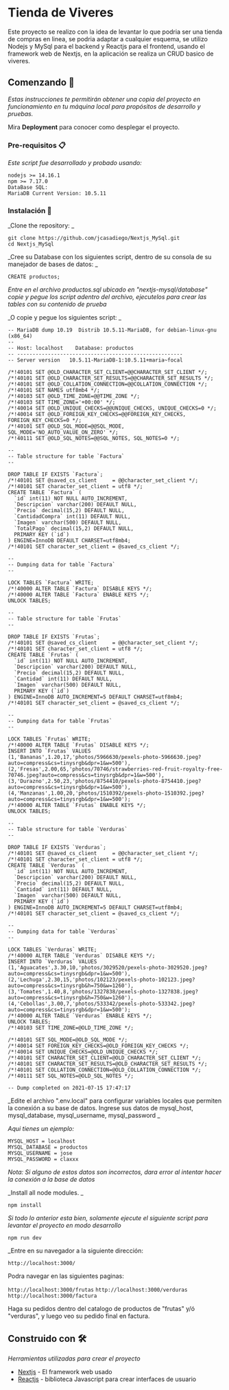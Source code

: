 # Tienda de Viveres

Este proyecto se realizo con la idea de levantar lo que podria ser una tienda de compras en linea, se podria adaptar a cualquier esquema, se utilizo Nodejs y MySql para el backend y Reactjs para el frontend, usando el framework web de Nextjs, en la aplicación se realiza un CRUD basico de viveres. 

## Comenzando 🚀

_Estas instrucciones te permitirán obtener una copia del proyecto en funcionamiento en tu máquina local para propósitos de desarrollo y pruebas._

Mira **Deployment** para conocer como desplegar el proyecto.


### Pre-requisitos 📋

_Este script fue desarrollado y probado usando:_

```
nodejs >= 14.16.1
npm >= 7.17.0
DataBase SQL:
MariaDB Current Version: 10.5.11
```

### Instalación 🔧

_Clone the repository: _

```
git clone https://github.com/jcasadiego/Nextjs_MySql.git
cd Nextjs_MySql 
```

_Cree su Database con los siguientes script, dentro de su consola de su manejador de bases de datos: _

```
CREATE productos;
```
_Entre en el archivo productos.sql ubicado en "nextjs-mysql/database" copie y pegue los script adentro del archivo, ejecutelos para crear las tables con su contenido de prueba_

_O copie y pegue los siguientes script: _

```
-- MariaDB dump 10.19  Distrib 10.5.11-MariaDB, for debian-linux-gnu (x86_64)
--
-- Host: localhost    Database: productos
-- ------------------------------------------------------
-- Server version	10.5.11-MariaDB-1:10.5.11+maria~focal

/*!40101 SET @OLD_CHARACTER_SET_CLIENT=@@CHARACTER_SET_CLIENT */;
/*!40101 SET @OLD_CHARACTER_SET_RESULTS=@@CHARACTER_SET_RESULTS */;
/*!40101 SET @OLD_COLLATION_CONNECTION=@@COLLATION_CONNECTION */;
/*!40101 SET NAMES utf8mb4 */;
/*!40103 SET @OLD_TIME_ZONE=@@TIME_ZONE */;
/*!40103 SET TIME_ZONE='+00:00' */;
/*!40014 SET @OLD_UNIQUE_CHECKS=@@UNIQUE_CHECKS, UNIQUE_CHECKS=0 */;
/*!40014 SET @OLD_FOREIGN_KEY_CHECKS=@@FOREIGN_KEY_CHECKS, FOREIGN_KEY_CHECKS=0 */;
/*!40101 SET @OLD_SQL_MODE=@@SQL_MODE, SQL_MODE='NO_AUTO_VALUE_ON_ZERO' */;
/*!40111 SET @OLD_SQL_NOTES=@@SQL_NOTES, SQL_NOTES=0 */;

--
-- Table structure for table `Factura`
--

DROP TABLE IF EXISTS `Factura`;
/*!40101 SET @saved_cs_client     = @@character_set_client */;
/*!40101 SET character_set_client = utf8 */;
CREATE TABLE `Factura` (
  `id` int(11) NOT NULL AUTO_INCREMENT,
  `Descripcion` varchar(200) DEFAULT NULL,
  `Precio` decimal(15,2) DEFAULT NULL,
  `CantidadCompra` int(11) DEFAULT NULL,
  `Imagen` varchar(500) DEFAULT NULL,
  `TotalPago` decimal(15,2) DEFAULT NULL,
  PRIMARY KEY (`id`)
) ENGINE=InnoDB DEFAULT CHARSET=utf8mb4;
/*!40101 SET character_set_client = @saved_cs_client */;

--
-- Dumping data for table `Factura`
--

LOCK TABLES `Factura` WRITE;
/*!40000 ALTER TABLE `Factura` DISABLE KEYS */;
/*!40000 ALTER TABLE `Factura` ENABLE KEYS */;
UNLOCK TABLES;

--
-- Table structure for table `Frutas`
--

DROP TABLE IF EXISTS `Frutas`;
/*!40101 SET @saved_cs_client     = @@character_set_client */;
/*!40101 SET character_set_client = utf8 */;
CREATE TABLE `Frutas` (
  `id` int(11) NOT NULL AUTO_INCREMENT,
  `Descripcion` varchar(200) DEFAULT NULL,
  `Precio` decimal(15,2) DEFAULT NULL,
  `Cantidad` int(11) DEFAULT NULL,
  `Imagen` varchar(500) DEFAULT NULL,
  PRIMARY KEY (`id`)
) ENGINE=InnoDB AUTO_INCREMENT=5 DEFAULT CHARSET=utf8mb4;
/*!40101 SET character_set_client = @saved_cs_client */;

--
-- Dumping data for table `Frutas`
--

LOCK TABLES `Frutas` WRITE;
/*!40000 ALTER TABLE `Frutas` DISABLE KEYS */;
INSERT INTO `Frutas` VALUES (1,'Bananas',1.20,17,'photos/5966630/pexels-photo-5966630.jpeg?auto=compress&cs=tinysrgb&dpr=1&w=500'),(2,'Fresas',2.00,65,'photos/70746/strawberries-red-fruit-royalty-free-70746.jpeg?auto=compress&cs=tinysrgb&dpr=1&w=500'),(3,'Durazno',2.50,23,'photos/8754410/pexels-photo-8754410.jpeg?auto=compress&cs=tinysrgb&dpr=1&w=500'),(4,'Manzanas',1.00,20,'photos/1510392/pexels-photo-1510392.jpeg?auto=compress&cs=tinysrgb&dpr=1&w=500');
/*!40000 ALTER TABLE `Frutas` ENABLE KEYS */;
UNLOCK TABLES;

--
-- Table structure for table `Verduras`
--

DROP TABLE IF EXISTS `Verduras`;
/*!40101 SET @saved_cs_client     = @@character_set_client */;
/*!40101 SET character_set_client = utf8 */;
CREATE TABLE `Verduras` (
  `id` int(11) NOT NULL AUTO_INCREMENT,
  `Descripcion` varchar(200) DEFAULT NULL,
  `Precio` decimal(15,2) DEFAULT NULL,
  `Cantidad` int(11) DEFAULT NULL,
  `Imagen` varchar(500) DEFAULT NULL,
  PRIMARY KEY (`id`)
) ENGINE=InnoDB AUTO_INCREMENT=5 DEFAULT CHARSET=utf8mb4;
/*!40101 SET character_set_client = @saved_cs_client */;

--
-- Dumping data for table `Verduras`
--

LOCK TABLES `Verduras` WRITE;
/*!40000 ALTER TABLE `Verduras` DISABLE KEYS */;
INSERT INTO `Verduras` VALUES (1,'Aguacates',3.30,10,'photos/3029520/pexels-photo-3029520.jpeg?auto=compress&cs=tinysrgb&dpr=1&w=500'),(2,'Lechuga',2.30,15,'photos/102123/pexels-photo-102123.jpeg?auto=compress&cs=tinysrgb&h=750&w=1260'),(3,'Tomates',1.40,8,'photos/1327838/pexels-photo-1327838.jpeg?auto=compress&cs=tinysrgb&h=750&w=1260'),(4,'Cebollas',3.00,7,'photos/533342/pexels-photo-533342.jpeg?auto=compress&cs=tinysrgb&dpr=1&w=500');
/*!40000 ALTER TABLE `Verduras` ENABLE KEYS */;
UNLOCK TABLES;
/*!40103 SET TIME_ZONE=@OLD_TIME_ZONE */;

/*!40101 SET SQL_MODE=@OLD_SQL_MODE */;
/*!40014 SET FOREIGN_KEY_CHECKS=@OLD_FOREIGN_KEY_CHECKS */;
/*!40014 SET UNIQUE_CHECKS=@OLD_UNIQUE_CHECKS */;
/*!40101 SET CHARACTER_SET_CLIENT=@OLD_CHARACTER_SET_CLIENT */;
/*!40101 SET CHARACTER_SET_RESULTS=@OLD_CHARACTER_SET_RESULTS */;
/*!40101 SET COLLATION_CONNECTION=@OLD_COLLATION_CONNECTION */;
/*!40111 SET SQL_NOTES=@OLD_SQL_NOTES */;

-- Dump completed on 2021-07-15 17:47:17
```

_Edite el archivo ".env.local" para configurar variables locales que permiten la conexión a su base de datos. Ingrese sus datos de mysql_host, mysql_database, mysql_username, mysql_password _

_Aqui tienes un ejemplo:_

```
MYSQL_HOST = localhost
MYSQL_DATABASE = productos
MYSQL_USERNAME = jose
MYSQL_PASSWORD = claxxx
```

_Nota: Si alguno de estos datos son incorrectos, dara error al intentar hacer la conexión a la base de datos_

_Install all node modules. _

```
npm install 
```

_Si todo lo anterior esta bien, solamente ejecute el siguiente script para levantar el proyecto en modo desarrollo_

```
npm run dev
```
_Entre en su navegador a la siguiente dirección: 

`http://localhost:3000/`

Podra navegar en las siguientes paginas: 

`http://localhost:3000/frutas`
`http://localhost:3000/verduras`
`http://localhost:3000/factura`

Haga su pedidos dentro del catalogo de productos de "frutas" y/ó "verduras", y luego veo su pedido final en factura.

## Construido con 🛠️

_Herramientas utilizadas para crear el proyecto_

* [Nextjs](https://nextjs.org/docs/getting-started) - El framework web usado
* [Reactjs](https://es.reactjs.org/docs/getting-started.html) - biblioteca Javascript para crear interfaces de usuario
